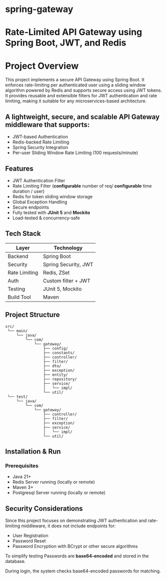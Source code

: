 # spring-gateway

# Rate-Limited API Gateway using Spring Boot, JWT, and Redis

# Project Overview
This project implements a secure API Gateway using Spring Boot. It enforces rate-limiting per authenticated user using a sliding window
algorithm powered by Redis and supports secure access using JWT tokens. It provides reusable and extensible filters for JWT authentication and rate limiting, making it suitable for any microservices-based architecture.


## A lightweight, secure, and scalable API Gateway middleware that supports:

- JWT-based Authentication
- Redis-backed Rate Limiting
- Spring Security Integration
- Per-user Sliding Window Rate Limiting (100 requests/minute)


##  Features

-  JWT Authentication Filter
-  Rate Limiting Filter (**configurable** number of req/ **configurable** time duration / user)
-  Redis for token sliding window storage
-  Global Exception Handling
-  Secure endpoints
-  Fully tested with **JUnit 5** and **Mockito**
-  Load-tested & concurrency-safe


##  Tech Stack

|      Layer       |      Technology      |
|------------------|----------------------|
| Backend          | Spring Boot          |
| Security         | Spring Security, JWT |
| Rate Limiting    | Redis, ZSet          |
| Auth             | Custom filter + JWT  |
| Testing          | JUnit 5, Mockito     |
| Build Tool       | Maven                |



##  Project Structure

```text
src/
 └── main/
     └── java/
         └── com/
             └── gateway/   
                 ├── config/
                 ├── constants/
                 ├── controller/
                 ├── filter/
                 ├── dto/
                 ├── exception/
                 ├── entity/
                 ├── repository/
                 ├── service/
                 │   └── impl/
                 └── util/
 └── test/
     └── java/
         └── com/
             └── gateway/   
                 ├── controller/
                 ├── filter/
                 ├── exception/
                 ├── service/
                 │   └── impl/
                 └── util/
```

##  Installation & Run

### Prerequisites
- Java 21+
- Redis Server running (locally or remote)
- Maven 3+
- Postgresql Server running (locally or remote)


## Security Considerations

Since this project focuses on demonstrating JWT authentication and rate-limiting middleware, it does not include endpoints for:

- User Registration
- Password Reset
- Password Encryption with BCrypt or other secure algorithms

To simplify testing Passwords are **base64-encoded** and stored in the database.

During login, the system checks base64-encoded passwords for matching.
